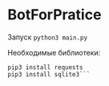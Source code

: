 # BotForPratice

Запуск `python3 main.py`

Необходимые библиотеки:

```pip3 install Pillow
pip3 install requests
pip3 install sqlite3```
